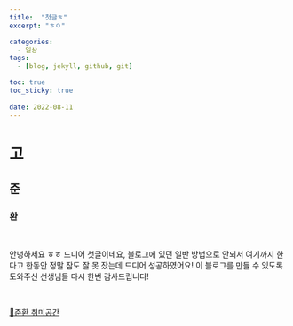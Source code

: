 ```yaml
---
title:  "첫글ㅎ"
excerpt: "ㅎㅇ"

categories:
  - 일상
tags:
  - [blog, jekyll, github, git]

toc: true
toc_sticky: true
 
date: 2022-08-11
---
```



# 고 
## 준
### 환

<br>

안녕하세요 ㅎㅎ 드디어 첫글이네요, 블로그에 있던 일반 방법으로 안되서 여기까지 한다고 한동안 정말 잠도 잘 못 잤는데 드디어 성공하였어요!
이 블로그를 만들 수 있도록 도와주신 선생님들 다시 한번 감사드립니다!

<br>

[🤖준환 취미공간](https://discord.gg/zkzk5xtm)